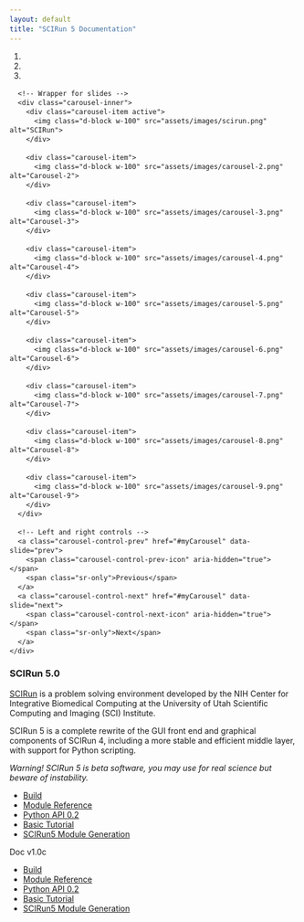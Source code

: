 ```yaml
---
layout: default
title: "SCIRun 5 Documentation"
---
```

<html>
  <head>
    <script src="https://ajax.googleapis.com/ajax/libs/jquery/3.4.1/jquery.min.js"></script>
    <script src="https://stackpath.bootstrapcdn.com/bootstrap/4.4.1/js/bootstrap.min.js"></script>
    <link rel="stylesheet" href="{{ site.baseurl }}/css/index.css">
  </head>
  <body>
    <div id="myCarousel" class="carousel slide" data-ride="carousel">
      <!-- Indicators -->
      <ol class="carousel-indicators">
        <li data-target="#myCarousel" data-slide-to="0" class="active"></li>
        <li data-target="#myCarousel" data-slide-to="1"></li>
        <li data-target="#myCarousel" data-slide-to="2"></li>
      </ol>

      <!-- Wrapper for slides -->
      <div class="carousel-inner">
        <div class="carousel-item active">
          <img class="d-block w-100" src="assets/images/scirun.png" alt="SCIRun">
        </div>

        <div class="carousel-item">
          <img class="d-block w-100" src="assets/images/carousel-2.png" alt="Carousel-2">
        </div>

        <div class="carousel-item">
          <img class="d-block w-100" src="assets/images/carousel-3.png" alt="Carousel-3">
        </div>

        <div class="carousel-item">
          <img class="d-block w-100" src="assets/images/carousel-4.png" alt="Carousel-4">
        </div>

        <div class="carousel-item">
          <img class="d-block w-100" src="assets/images/carousel-5.png" alt="Carousel-5">
        </div>

        <div class="carousel-item">
          <img class="d-block w-100" src="assets/images/carousel-6.png" alt="Carousel-6">
        </div>

        <div class="carousel-item">
          <img class="d-block w-100" src="assets/images/carousel-7.png" alt="Carousel-7">
        </div>

        <div class="carousel-item">
          <img class="d-block w-100" src="assets/images/carousel-8.png" alt="Carousel-8">
        </div>

        <div class="carousel-item">
          <img class="d-block w-100" src="assets/images/carousel-9.png" alt="Carousel-9">
        </div>
      </div>

      <!-- Left and right controls -->
      <a class="carousel-control-prev" href="#myCarousel" data-slide="prev">
        <span class="carousel-control-prev-icon" aria-hidden="true"></span>
        <span class="sr-only">Previous</span>
      </a>
      <a class="carousel-control-next" href="#myCarousel" data-slide="next">
        <span class="carousel-control-next-icon" aria-hidden="true"></span>
        <span class="sr-only">Next</span>
      </a>
    </div>
  </body>
</html>


<!-- ![SCIRun Logo](http://www.sci.utah.edu/images/software/SCIRun/scirun.png) -->

### SCIRun 5.0

[SCIRun](https://github.com/SCIInstitute/SCIRun) is a problem solving environment developed by the NIH Center for Integrative Biomedical Computing at the University of Utah Scientific Computing and Imaging (SCI) Institute.

SCIRun 5 is a complete rewrite of the GUI front end and graphical components of SCIRun 4, including a more stable and efficient middle layer, with support for Python scripting.

*Warning! SCIRun 5 is beta software, you may use for real science but beware of instability.*

- [Build](build.html)
- [Module Reference](modules.html)
- [Python API 0.2](python.html)
- [Basic Tutorial](BasicTutorial.html)
- [SCIRun5 Module Generation](SCIRun5ModuleGeneration.html)

Doc v1.0c
 - [Build](build.html)
 - [Module Reference](modules.html)
 - [Python API 0.2](python.html)
 - [Basic Tutorial](BasicTutorial.html)
 - [SCIRun5 Module Generation](SCIRun5ModuleGeneration.html)
